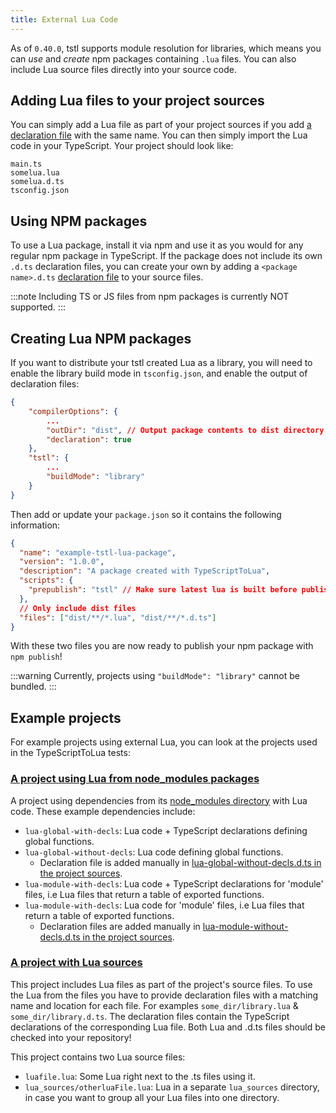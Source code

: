 ```yaml
---
title: External Lua Code
---
```


As of `0.40.0`, tstl supports module resolution for libraries, which means you can _use_ and _create_ npm packages containing `.lua` files. You can also include Lua source files directly into your source code.

## Adding Lua files to your project sources

You can simply add a Lua file as part of your project sources if you add [a declaration file](./advanced/writing-declarations.md) with the same name. You can then simply import the Lua code in your TypeScript. Your project should look like:

```
main.ts
somelua.lua
somelua.d.ts
tsconfig.json
```

## Using NPM packages

To use a Lua package, install it via npm and use it as you would for any regular npm package in TypeScript. If the package does not include its own `.d.ts` declaration files, you can create your own by adding a `<package name>.d.ts` [declaration file](./advanced/writing-declarations.md) to your source files.

:::note
Including TS or JS files from npm packages is currently NOT supported.
:::

## Creating Lua NPM packages

If you want to distribute your tstl created Lua as a library, you will need to enable the library build mode in `tsconfig.json`, and enable the output of declaration files:

```json title=json.config
{
    "compilerOptions": {
        ...
        "outDir": "dist", // Output package contents to dist directory
        "declaration": true
    },
    "tstl": {
        ...
        "buildMode": "library"
    }
}
```

Then add or update your `package.json` so it contains the following information:

```json title=package.json
{
  "name": "example-tstl-lua-package",
  "version": "1.0.0",
  "description": "A package created with TypeScriptToLua",
  "scripts": {
    "prepublish": "tstl" // Make sure latest lua is built before publishing
  },
  // Only include dist files
  "files": ["dist/**/*.lua", "dist/**/*.d.ts"]
}
```

With these two files you are now ready to publish your npm package with `npm publish`!

:::warning
Currently, projects using `"buildMode": "library"` cannot be bundled.
:::

## Example projects

For example projects using external Lua, you can look at the projects used in the TypeScriptToLua tests:

### [A project using Lua from node_modules packages](https://github.com/TypeScriptToLua/TypeScriptToLua/tree/master/test/transpile/module-resolution/project-with-node-modules)

A project using dependencies from its [node_modules directory](https://github.com/TypeScriptToLua/TypeScriptToLua/tree/master/test/transpile/module-resolution/project-with-node-modules/node_modules) with Lua code. These example dependencies include:

- `lua-global-with-decls`: Lua code + TypeScript declarations defining global functions.
- `lua-global-without-decls`: Lua code defining global functions.
  - Declaration file is added manually in [lua-global-without-decls.d.ts in the project sources](https://github.com/TypeScriptToLua/TypeScriptToLua/tree/master/test/transpile/module-resolution/project-with-node-modules).
- `lua-module-with-decls`: Lua code + TypeScript declarations for 'module' files, i.e Lua files that return a table of exported functions.
- `lua-module-with-decls`: Lua code for 'module' files, i.e Lua files that return a table of exported functions.
  - Declaration files are added manually in [lua-module-without-decls.d.ts in the project sources](https://github.com/TypeScriptToLua/TypeScriptToLua/tree/master/test/transpile/module-resolution/project-with-node-modules).

### [A project with Lua sources](https://github.com/TypeScriptToLua/TypeScriptToLua/tree/master/test/transpile/module-resolution/project-with-lua-sources)

This project includes Lua files as part of the project's source files. To use the Lua from the files you have to provide declaration files with a matching name and location for each file. For examples `some_dir/library.lua` & `some_dir/library.d.ts`. The declaration files contain the TypeScript declarations of the corresponding Lua file. Both Lua and .d.ts files should be checked into your repository!

This project contains two Lua source files:

- `luafile.lua`: Some Lua right next to the .ts files using it.
- `lua_sources/otherluaFile.lua`: Lua in a separate `lua_sources` directory, in case you want to group all your Lua files into one directory.
